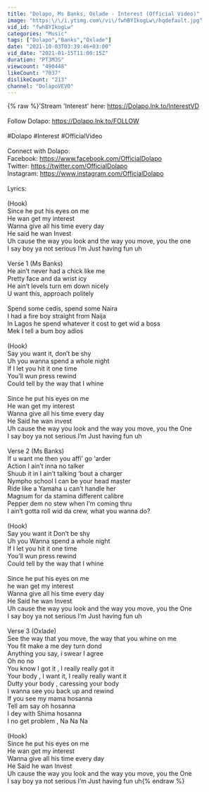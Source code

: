 ```yaml
---
title: "Dolapo, Ms Banks, Oxlade - Interest (Official Video)"
image: "https:\/\/i.ytimg.com\/vi\/fwhBYIkogLw\/hqdefault.jpg"
vid_id: "fwhBYIkogLw"
categories: "Music"
tags: ["Dolapo","Banks","Oxlade"]
date: "2021-10-03T03:39:46+03:00"
vid_date: "2021-01-15T11:00:15Z"
duration: "PT3M3S"
viewcount: "490448"
likeCount: "7037"
dislikeCount: "213"
channel: "DolapoVEVO"
---
```

{% raw %}'Stream 'Interest' here: <a rel="nofollow" target="blank" href="https://Dolapo.lnk.to/InterestVD">https://Dolapo.lnk.to/InterestVD</a><br /><br />Follow Dolapo: <a rel="nofollow" target="blank" href="https://Dolapo.lnk.to/FOLLOW">https://Dolapo.lnk.to/FOLLOW</a> <br /><br />#Dolapo #Interest #OfficialVideo<br /><br />Connect with Dolapo:<br />Facebook: <a rel="nofollow" target="blank" href="https://www.facebook.com/OfficialDolapo">https://www.facebook.com/OfficialDolapo</a> <br />Twitter: <a rel="nofollow" target="blank" href="https://twitter.com/OfficialDolapo">https://twitter.com/OfficialDolapo</a> <br />Instagram: <a rel="nofollow" target="blank" href="https://www.instagram.com/OfficialDolapo">https://www.instagram.com/OfficialDolapo</a><br /><br />Lyrics:<br /><br />(Hook)<br />Since he put his eyes on me<br />He wan get my interest<br />Wanna give all his time every day<br />He said he wan Invest<br />Uh cause the way you look and the way you move, you the one<br />I say boy ya not serious I’m Just having fun uh<br /><br />Verse 1 (Ms Banks)<br />He ain’t never had a chick like me <br />Pretty face and da wrist icy <br />He ain’t levels turn em down nicely <br />U want this, approach politely <br /><br />Spend some cedis, spend some Naira<br />I had a fire boy straight from Naija<br />In Lagos he spend whatever it cost to get wid a boss <br />Mek I tell a bum boy adios <br /><br />(Hook)<br />Say you want it, don’t be shy<br />Uh you wanna spend a whole night<br />If I let you hit it one time<br />You’ll wun press rewind<br />Could tell by the way that I whine<br /><br />Since he put his eyes on me<br />He wan get my interest<br />Wanna give all his time every day<br />He Said he wan invest<br />Uh cause the way you look and the way you move, you the One<br />I say boy ya not serious I’m Just having fun uh<br /><br />Verse 2 (Ms Banks)<br />If u want me then you affi’ go ‘arder <br />Action I ain’t inna no talker <br />Shuub it in I ain’t talking ‘bout a charger <br />Nympho school I can be your head master<br />Ride like a Yamaha u can’t handle her <br />Magnum for da stamina different calibre<br />Pepper dem no stew when I’m coming thru <br />I ain’t gotta roll wid da crew, what you wanna do?<br /><br />(Hook)<br />Say you  want it Don’t be shy<br />Uh you Wanna spend a whole night<br />If I let you hit it one time<br />You’ll wun press rewind<br />Could tell by the way that I whine<br /><br />Since he put his eyes on me<br />he wan get my interest<br />Wanna give all his time every day<br />He Said he wan Invest<br />Uh cause the way you look and the way you move, you the One<br />I say boy ya not serious I’m Just having fun uh<br /><br />Verse 3 (Oxlade)<br />See the way that you move, the way that you whine on me <br />You fit make a me dey turn dond<br />Anything you say, i swear I agree <br />Oh no no <br />You know I got it , I really really got it <br />Your body , I want it, I really really want it <br />Dutty your body , caressing your body <br />I wanna see you back up and rewind <br />If you see my mama hosanna <br />Tell am say oh hosanna <br />I dey with Shima hosanna <br />I no get problem , Na Na Na<br /><br />(Hook)<br />Since he put his eyes on me<br />He wan get my interest<br />Wanna give all his time every day<br />He Said he wan Invest<br />Uh cause the way you look and the way you move, you the One<br />I say boy ya not serious I’m Just having fun uh{% endraw %}
